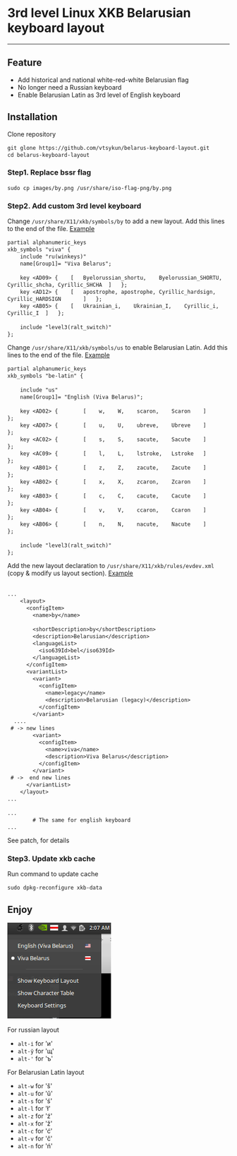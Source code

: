 # 3rd level Linux XKB Belarusian keyboard layout 
------------------------------------------------

## Feature

* Add historical and national white-red-white Belarusian flag
* No longer need a Russian keyboard
* Enable Belarusian Latin as 3rd level of English keyboard

## Installation

Clone repository
```
git glone https://github.com/vtsykun/belarus-keyboard-layout.git
cd belarus-keyboard-layout
```

### Step1. Replace bssr flag

```
sudo cp images/by.png /usr/share/iso-flag-png/by.png
```

### Step2. Add custom 3rd level keyboard

Change `/usr/share/X11/xkb/symbols/by` to add a new layout. Add this lines to the end of the file.
[Example](xkb/by)

```
partial alphanumeric_keys
xkb_symbols "viva" {
	include "ru(winkeys)"
	name[Group1]= "Viva Belarus";

	key	<AD09> {	[	Byelorussian_shortu,	Byelorussian_SHORTU,	Cyrillic_shcha,	Cyrillic_SHCHA	]	};
	key	<AD12> {	[	apostrophe,	apostrophe, Cyrillic_hardsign,	Cyrillic_HARDSIGN		]	};
	key	<AB05> {	[	Ukrainian_i,	Ukrainian_I,	Cyrillic_i,		Cyrillic_I	]	};

	include "level3(ralt_switch)"
};

```

Change `/usr/share/X11/xkb/symbols/us` to enable Belarusian Latin. Add this lines to the end of the file.
[Example](xkb/us)

```
partial alphanumeric_keys
xkb_symbols "be-latin" {

    include "us"
    name[Group1]= "English (Viva Belarus)";

    key <AD02> {        [    w,    W,    scaron,    Scaron    ]       };
    key <AD07> {        [    u,    U,    ubreve,    Ubreve    ]       };
    key <AC02> {        [    s,    S,    sacute,    Sacute    ]       };
    key <AC09> {        [    l,    L,    lstroke,   Lstroke   ]       };
    key <AB01> {        [    z,    Z,    zacute,    Zacute    ]       };
    key <AB02> {        [    x,    X,    zcaron,    Zcaron    ]       };
    key <AB03> {        [    c,    C,    cacute,    Cacute    ]       };
    key <AB04> {        [    v,    V,    ccaron,    Ccaron    ]       };
    key <AB06> {        [    n,    N,    nacute,    Nacute    ]       };

    include "level3(ralt_switch)"
};

```

Add the new layout declaration to `/usr/share/X11/xkb/rules/evdev.xml` (copy & modify us layout section).
[Example](xkb/evdev.xml)

```

...
    <layout>
      <configItem>
        <name>by</name>

        <shortDescription>by</shortDescription>
        <description>Belarusian</description>
        <languageList>
          <iso639Id>bel</iso639Id>
        </languageList>
      </configItem>
      <variantList>
        <variant>
          <configItem>
            <name>legacy</name>
            <description>Belarusian (legacy)</description>
          </configItem>
        </variant>
  ....
 # -> new lines 
        <variant>
          <configItem>
            <name>viva</name>
            <description>Viva Belarus</description>
          </configItem>
        </variant>
 # ->  end new lines 
      </variantList>
    </layout>
...

...
        # The same for english keyboard
...

```

See patch, for details 

### Step3. Update xkb cache

Run command to update cache

```
sudo dpkg-reconfigure xkb-data
```

## Enjoy 

![Cast](images/tooltip.png)


For russian layout
- `alt-і` for 'и'
- `alt-ў` for 'щ'
- `alt-'` for 'ъ'

For Belarusian Latin layout
- `alt-w` for 'š'
- `alt-u` for 'ŭ'
- `alt-s` for 'ś'
- `alt-l` for 'ł'
- `alt-z` for 'ź'
- `alt-x` for 'ž'
- `alt-c` for 'ć'
- `alt-v` for 'č'
- `alt-n` for 'ń'
